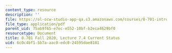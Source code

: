```yaml
---
content_type: resource
description: ''
file: https://ol-ocw-studio-app-qa.s3.amazonaws.com/courses/8-701-introduction-to-nuclear-and-particle-physics-fall-2020/6c0c4bf15b7aaac0edc024595dae8101_MIT8_701f20_lec7.4.pdf
file_type: application/pdf
parent_uid: 75ab9f65-e7ec-e552-10bf-b2eca4629bf0
resourcetype: Document
title: 8.701 Fall 2020, Lecture 7.4 Current Status
uid: 6c0c4bf1-5b7a-aac0-edc0-24595dae8101
---
```

